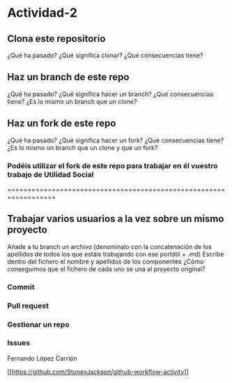 # Actividad-2

## Clona este repositorio
¿Qué ha pasado?
¿Qué significa clonar?
¿Qué consecuencias tiene?

## Haz un branch de este repo
¿Qué ha pasado?
¿Qué significa hacer un branch?
¿Qué consecuencias tiene?
¿Es lo mismo un branch que un clone?

## Haz un fork de este repo
¿Qué ha pasado?
¿Qué significa hacer un fork?
¿Qué consecuencias tiene?
¿Es lo mismo un branch que un clone y que un fork?

### Podéis utilizar el fork de este repo para trabajar en él vuestro trabajo de Utilidad Social 

==================================================================

## Trabajar varios usuarios a la vez sobre un mismo proyecto
Añade a tu branch un archivo (denomínalo con la concatenación de los apellidos de todos los que estáis trabajando con ese portátil + .md)
Escribe dentro del fichero el nombre y apellidos de los componentes
¿Cómo conseguimos que el fichero de cada uno se una al proyecto original?

### Commit

### Pull request

### Gestionar un repo

### Issues

Fernando López Carrión

[[https://github.com/StoneyJackson/github-workflow-activity]]
